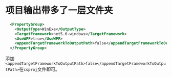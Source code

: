 # 项目输出带多了一层文件夹
```xml
  <PropertyGroup>
    <OutputType>WinExe</OutputType>
    <TargetFramework>net5.0-windows</TargetFramework>
    <UseWPF>true</UseWPF>
    <appendTargetFrameworkToOutputPath>false</appendTargetFrameworkToOutputPath>
  </PropertyGroup>
```

添加`<appendTargetFrameworkToOutputPath>false</appendTargetFrameworkToOutputPath>`在`csproj`文件即可。